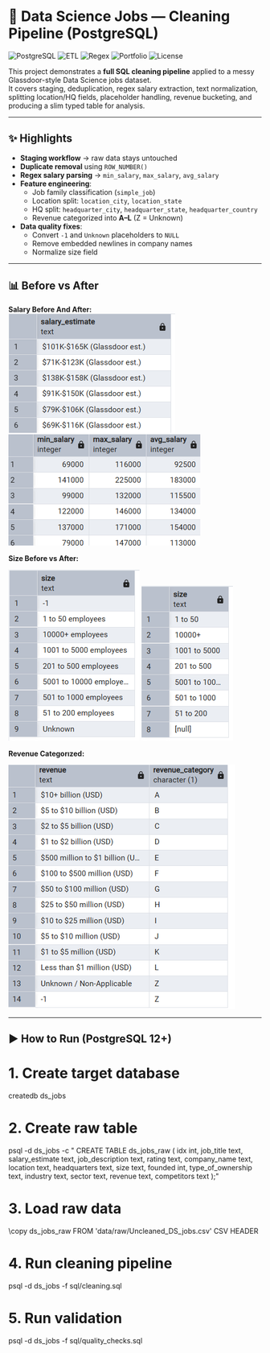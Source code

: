 # 🧹 Data Science Jobs — Cleaning Pipeline (PostgreSQL)

![PostgreSQL](https://img.shields.io/badge/PostgreSQL-12%2B-blue)
![ETL](https://img.shields.io/badge/Process-ETL%20Cleaning-success)
![Regex](https://img.shields.io/badge/Regex-Salary%20Parsing-orange)
![Portfolio](https://img.shields.io/badge/Project-Portfolio-green)
![License](https://img.shields.io/badge/License-MIT-yellow)

This project demonstrates a **full SQL cleaning pipeline** applied to a messy Glassdoor-style Data Science jobs dataset.  
It covers staging, deduplication, regex salary extraction, text normalization, splitting location/HQ fields, placeholder handling, revenue bucketing, and producing a slim typed table for analysis.

---

## ✨ Highlights
- **Staging workflow** → raw data stays untouched  
- **Duplicate removal** using `ROW_NUMBER()`  
- **Regex salary parsing** → `min_salary`, `max_salary`, `avg_salary`  
- **Feature engineering**:
  - Job family classification (`simple_job`)
  - Location split: `location_city`, `location_state`
  - HQ split: `headquarter_city`, `headquarter_state`, `headquarter_country`
  - Revenue categorized into **A–L** (Z = Unknown)
- **Data quality fixes**:
  - Convert `-1` and `Unknown` placeholders to `NULL`
  - Remove embedded newlines in company names
  - Normalize size field

---

## 📊 Before vs After

**Salary Before And After:**<br>
![Before cleaning](images/Before_Salary.png)
![After cleaning](images/After_Salary.png)


**Size Before vs After:**

![Before cleaning](images/Size_Before.png)
![After cleaning](images/Size_After.png)

**Revenue Categorızed:**

![Categorzied Revenue](images/Categorzied_Revenue.png)

---

## ▶️ How to Run (PostgreSQL 12+)

# 1. Create target database
createdb ds_jobs

# 2. Create raw table
psql -d ds_jobs -c "
CREATE TABLE ds_jobs_raw (
  idx int,
  job_title text,
  salary_estimate text,
  job_description text,
  rating text,
  company_name text,
  location text,
  headquarters text,
  size text,
  founded int,
  type_of_ownership text,
  industry text,
  sector text,
  revenue text,
  competitors text
);"

# 3. Load raw data
\copy ds_jobs_raw FROM 'data/raw/Uncleaned_DS_jobs.csv' CSV HEADER

# 4. Run cleaning pipeline
psql -d ds_jobs -f sql/cleaning.sql

# 5. Run validation
psql -d ds_jobs -f sql/quality_checks.sql
